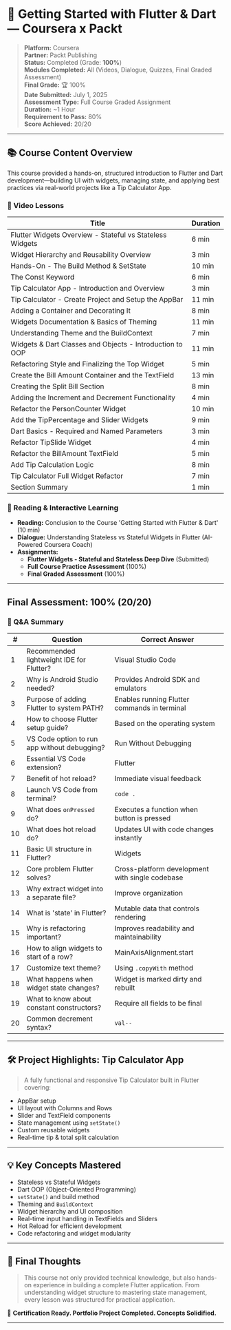 # 📱 Getting Started with Flutter & Dart — Coursera x Packt

> **Platform:** Coursera  
> **Partner:** Packt Publishing  
> **Status:** Completed (Grade: **100%**)  
> **Modules Completed:** All (Videos, Dialogue, Quizzes, Final Graded Assessment)  
> **Final Grade:** 🏆 100%  
> **Date Submitted:** July 1, 2025  
> **Assessment Type:** Full Course Graded Assignment  
> **Duration:** ~1 Hour  
> **Requirement to Pass:** 80%  
> **Score Achieved:** 20/20

---

## 📚 Course Content Overview

This course provided a hands-on, structured introduction to Flutter and Dart development—building UI with widgets, managing state, and applying best practices via real-world projects like a Tip Calculator App.

### 🎥 Video Lessons

| Title                                                                                 | Duration |
|---------------------------------------------------------------------------------------|----------|
| Flutter Widgets Overview - Stateful vs Stateless Widgets                             | 6 min    |
| Widget Hierarchy and Reusability Overview                                             | 3 min    |
| Hands-On - The Build Method & SetState                                                | 10 min   |
| The Const Keyword                                                                     | 6 min    |
| Tip Calculator App - Introduction and Overview                                        | 3 min    |
| Tip Calculator - Create Project and Setup the AppBar                                  | 11 min   |
| Adding a Container and Decorating It                                                  | 8 min    |
| Widgets Documentation & Basics of Theming                                             | 11 min   |
| Understanding Theme and the BuildContext                                              | 7 min    |
| Widgets & Dart Classes and Objects - Introduction to OOP                              | 11 min   |
| Refactoring Style and Finalizing the Top Widget                                       | 5 min    |
| Create the Bill Amount Container and the TextField                                    | 13 min   |
| Creating the Split Bill Section                                                       | 8 min    |
| Adding the Increment and Decrement Functionality                                      | 4 min    |
| Refactor the PersonCounter Widget                                                     | 10 min   |
| Add the TipPercentage and Slider Widgets                                              | 9 min    |
| Dart Basics - Required and Named Parameters                                           | 3 min    |
| Refactor TipSlide Widget                                                              | 4 min    |
| Refactor the BillAmount TextField                                                     | 5 min    |
| Add Tip Calculation Logic                                                             | 8 min    |
| Tip Calculator Full Widget Refactor                                                   | 7 min    |
| Section Summary                                                                       | 1 min    |

### 📘 Reading & Interactive Learning

- **Reading:** Conclusion to the Course 'Getting Started with Flutter & Dart' (10 min)
- **Dialogue:** Understanding Stateless vs Stateful Widgets in Flutter (AI-Powered Coursera Coach)
- **Assignments:**  
  - **Flutter Widgets - Stateful and Stateless Deep Dive** (Submitted)  
  - **Full Course Practice Assessment** (100%)  
  - **Final Graded Assessment** (100%)

---

## Final Assessment: 100% (20/20)

### 🧠 Q&A Summary

| #  | Question                                                                                   | Correct Answer                                 |
|----|---------------------------------------------------------------------------------------------|------------------------------------------------|
| 1  | Recommended lightweight IDE for Flutter?                                                   | Visual Studio Code                             |
| 2  | Why is Android Studio needed?                                                              | Provides Android SDK and emulators             |
| 3  | Purpose of adding Flutter to system PATH?                                                  | Enables running Flutter commands in terminal   |
| 4  | How to choose Flutter setup guide?                                                         | Based on the operating system                  |
| 5  | VS Code option to run app without debugging?                                               | Run Without Debugging                          |
| 6  | Essential VS Code extension?                                                               | Flutter                                        |
| 7  | Benefit of hot reload?                                                                     | Immediate visual feedback                      |
| 8  | Launch VS Code from terminal?                                                              | `code .`                                       |
| 9  | What does `onPressed` do?                                                                  | Executes a function when button is pressed     |
| 10 | What does hot reload do?                                                                   | Updates UI with code changes instantly         |
| 11 | Basic UI structure in Flutter?                                                             | Widgets                                        |
| 12 | Core problem Flutter solves?                                                               | Cross-platform development with single codebase|
| 13 | Why extract widget into a separate file?                                                   | Improve organization                           |
| 14 | What is 'state' in Flutter?                                                                | Mutable data that controls rendering           |
| 15 | Why is refactoring important?                                                              | Improves readability and maintainability       |
| 16 | How to align widgets to start of a row?                                                    | MainAxisAlignment.start                        |
| 17 | Customize text theme?                                                                      | Using `.copyWith` method                       |
| 18 | What happens when widget state changes?                                                    | Widget is marked dirty and rebuilt             |
| 19 | What to know about constant constructors?                                                  | Require all fields to be final                 |
| 20 | Common decrement syntax?                                                                   | `val--`                                        |

---

## 🛠️ Project Highlights: Tip Calculator App

> A fully functional and responsive Tip Calculator built in Flutter covering:

- AppBar setup
- UI layout with Columns and Rows
- Slider and TextField components
- State management using `setState()`
- Custom reusable widgets
- Real-time tip & total split calculation

---

## 💡 Key Concepts Mastered

- Stateless vs Stateful Widgets  
- Dart OOP (Object-Oriented Programming)  
- `setState()` and build method  
- Theming and `BuildContext`  
- Widget hierarchy and UI composition  
- Real-time input handling in TextFields and Sliders  
- Hot Reload for efficient development  
- Code refactoring and widget modularity

---

## 🏁 Final Thoughts

> This course not only provided technical knowledge, but also hands-on experience in building a complete Flutter application. From understanding widget structure to mastering state management, every lesson was structured for practical application.

🎉 **Certification Ready. Portfolio Project Completed. Concepts Solidified.**

---
